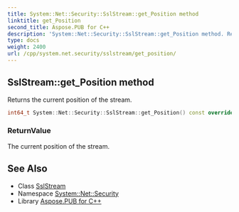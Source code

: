 ```yaml
---
title: System::Net::Security::SslStream::get_Position method
linktitle: get_Position
second_title: Aspose.PUB for C++
description: 'System::Net::Security::SslStream::get_Position method. Returns the current position of the stream in C++.'
type: docs
weight: 2400
url: /cpp/system.net.security/sslstream/get_position/
---
```

## SslStream::get_Position method


Returns the current position of the stream.

```cpp
int64_t System::Net::Security::SslStream::get_Position() const override
```


### ReturnValue

The current position of the stream.

## See Also

* Class [SslStream](../)
* Namespace [System::Net::Security](../../)
* Library [Aspose.PUB for C++](../../../)
